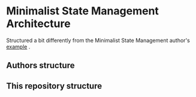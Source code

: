 # Minimalist State Management Architecture

Structured a bit differently from the Minimalist State Management author's [example](https://github.com/suragch/minimalist_state_management_timer_app)
.
## Authors structure

## This repository structure
